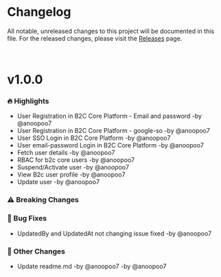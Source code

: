 # Changelog

All notable, unreleased changes to this project will be documented in this file. For the released changes, please visit the [Releases](https://github.com/florimus/flourimus-b2c-core/releases) page.

</br>

# v1.0.0

### 🔥 Highlights

- User Registration in B2C Core Platform - Email and password -by @anoopoo7
- User Registration in B2C Core Platform - google-so -by @anoopoo7
- User SSO Login in B2C Core Platform -by @anoopoo7
- User email-password Login in B2C Core Platform -by @anoopoo7
- Fetch user details -by @anoopoo7
- RBAC for b2c core users -by @anoopoo7
- Suspend/Activate user -by @anoopoo7
- View B2c user profile -by @anoopoo7
- Update user -by @anoopoo7

### ⚠️ Breaking Changes

### 🐛 Bug Fixes
- UpdatedBy and UpdatedAt not changing issue fixed -by @anoopoo7

### 📌 Other Changes
- Update readme.md -by @anoopoo7 -by @anoopoo7
